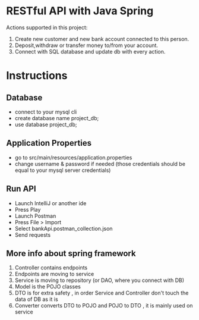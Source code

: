 # RESTful API with Java Spring

Actions supported in this project:
1. Create new customer and new bank account connected to this person.
2. Deposit,withdraw or transfer money to/from your account.
3. Connect with SQL database and update db with every action.

# Instructions

## Database
+ connect to your mysql cli
+ create database name project_db;
+ use database project_db;

## Application Properties
+ go to src/main/resources/application.properties
+ change username & password if needed (those credentials should be equal to your mysql server credentials)

## Run API
+ Launch IntelliJ or another ide
+ Press Play
+ Launch Postman
+ Press File > Import 
+ Select bankApi.postman_collection.json
+ Send requests

## More info about spring framework
1. Controller contains endpoints
2. Endpoints are moving to service
3. Service is moving to repository (or DAO, where you connect with DB)
4. Model is the POJO classes
5. DTO is for extra safety , in order Service and Controller don't touch the data of DB as it is 
6. Converter converts DTO to POJO and POJO to DTO , it is mainly used on service
